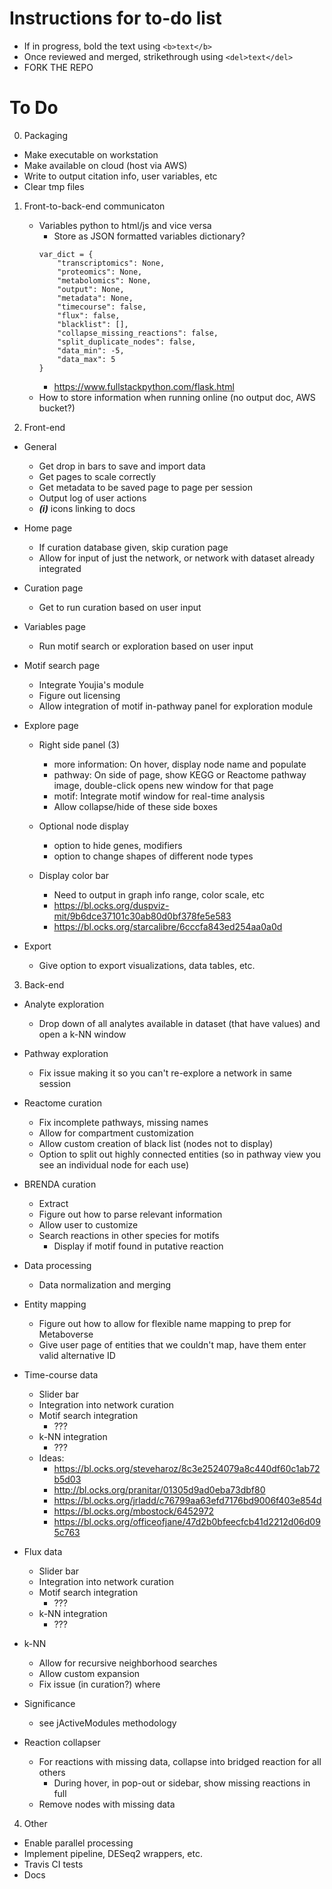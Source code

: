 # Instructions for to-do list
- If in progress, bold the text using `<b>text</b>`
- Once reviewed and merged, strikethrough using `<del>text</del>`
- FORK THE REPO

# To Do
0. Packaging
- Make executable on workstation
- Make available on cloud (host via AWS)
- Write to output citation info, user variables, etc
- Clear tmp files

1. Front-to-back-end communicaton
	- Variables python to html/js and vice versa
		- Store as JSON formatted variables dictionary?
		```
		var_dict = {
			"transcriptomics": None,
			"proteomics": None,
			"metabolomics": None,
			"output": None,
			"metadata": None,
			"timecourse": false,
			"flux": false,
			"blacklist": [],
			"collapse_missing_reactions": false,
			"split_duplicate_nodes": false,
			"data_min": -5,
			"data_max": 5
		}		
		```
		- https://www.fullstackpython.com/flask.html
	- How to store information when running online (no output doc, AWS bucket?)

2. Front-end
- General
	- Get drop in bars to save and import data
	- Get pages to scale correctly
	- Get metadata to be saved page to page per session
	- Output log of user actions
	- <i><b>(i)</b></i> icons linking to docs

- Home page
	- If curation database given, skip curation page
	- Allow for input of just the network, or network with dataset already integrated

- Curation page
	- Get to run curation based on user input

- Variables page
	- Run motif search or exploration based on user input

- Motif search page
	- Integrate Youjia's module
	- Figure out licensing
	- Allow integration of motif in-pathway panel for exploration module

- Explore page
	- Right side panel (3)
		- more information: On hover, display node name and populate
		- pathway: On side of page, show KEGG or Reactome pathway image, double-click opens new window for that page
		- motif: Integrate motif window for real-time analysis
		- Allow collapse/hide of these side boxes

	- Optional node display
		- option to hide genes, modifiers
		- option to change shapes of different node types

	- Display color bar
		- Need to output in graph info range, color scale, etc
		- https://bl.ocks.org/duspviz-mit/9b6dce37101c30ab80d0bf378fe5e583
		- https://bl.ocks.org/starcalibre/6cccfa843ed254aa0a0d

- Export
	- Give option to export visualizations, data tables, etc.

3. Back-end
- Analyte exploration
	- Drop down of all analytes available in dataset (that have values) and open a k-NN window

- Pathway exploration
	- Fix issue making it so you can't re-explore a network in same session  

- Reactome curation
	- Fix incomplete pathways, missing names
	- Allow for compartment customization
	- Allow custom creation of black list (nodes not to display)
	- Option to split out highly connected entities (so in pathway view you see an individual node for each use)

- BRENDA curation
	- Extract
	- Figure out how to parse relevant information
	- Allow user to customize
	- Search reactions in other species for motifs
		- Display if motif found in putative reaction  

- Data processing
	- Data normalization and merging

- Entity mapping
	- Figure out how to allow for flexible name mapping to prep for Metaboverse
	- Give user page of entities that we couldn't map, have them enter valid alternative ID

- Time-course data
	- Slider bar
	- Integration into network curation
	- Motif search integration
		- ???
	- k-NN integration
		- ???
	- Ideas:
		- https://bl.ocks.org/steveharoz/8c3e2524079a8c440df60c1ab72b5d03
		- http://bl.ocks.org/pranitar/01305d9ad0eba73dbf80
		- https://bl.ocks.org/jrladd/c76799aa63efd7176bd9006f403e854d
		- https://bl.ocks.org/mbostock/6452972
		- https://bl.ocks.org/officeofjane/47d2b0bfeecfcb41d2212d06d095c763

- Flux data
	- Slider bar
	- Integration into network curation
	- Motif search integration
		- ???
	- k-NN integration
		- ???

- k-NN
	- Allow for recursive neighborhood searches
	- Allow custom expansion
	- Fix issue (in curation?) where

- Significance
	- see jActiveModules methodology

- Reaction collapser
	- For reactions with missing data, collapse into bridged reaction for all others
		- During hover, in pop-out or sidebar, show missing reactions in full
	- Remove nodes with missing data

4. Other
- Enable parallel processing
- Implement pipeline, DESeq2 wrappers, etc.
- Travis CI tests
- Docs
